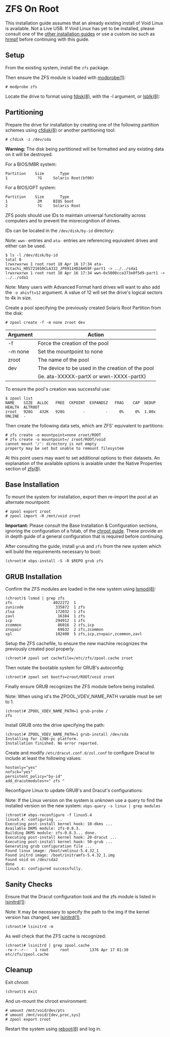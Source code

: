 # ZFS On Root

This installation guide assumes that an already existing install of Void Linux
is available. Not a Live USB. If Void Linux has yet to be installed, please
consult one of the [other installation guides](./index.md) or use a custom iso
such as [hrmpf](https://github.com/leahneukirchen/hrmpf) before continuing with
this guide.

## Setup

From the existing system, install the `zfs` package.

Then ensure the ZFS module is loaded with
[modprobe(1)](https://man.voidlinux.org/modprobe):

`# modprobe zfs`

Locate the drive to format using [fdisk(8)](https://man.voidlinux.org/fdisk.8),
with the -l argument, or [lsblk(8)](https://man.voidlinux.org/lsblk.8):

## Partitioning

Prepare the drive for installation by creating one of the following partition
schemes using [cfdisk(8)](https://man.voidlinux.org/cfdisk.8) or another
partitioning tool:

`# cfdisk -z /dev/sda`

**Warning:** The disk being partitioned will be formatted and any existing data
on it will be destroyed.

For a BIOS/MBR system:

```
Partition    Size       Type
1             ?G     Solaris Root(bf00)
```

For a BIOS/GPT system:

```
Partition    Size       Type
1             2M     BIOS boot    
2             ?G     Solaris Root
```

ZFS pools should use IDs to maintain universal functionality across computers
and to prevent the misrecognition of drives.

IDs can be located in the `/dev/disk/by-id` directory:

Note: `wwn-` entries and `ata-` entries are referencing equivalent drives and
either can be used.

```
$ ls -l /dev/disk/by-id
total 0
lrwxrwxrwx 1 root root 10 Apr 16 17:34 ata-Hitachi_HDS721010CLA332_JP6911HD2AHS9F-part1 -> ../../sda1
lrwxrwxrwx 1 root root 10 Apr 16 17:34 wwn-0x5000cca373e0f5d9-part1 -> ../../sda1
```

Note: Many users with Advanced Format hard drives will want to also add the `-o
ahisft=12` argument. A value of 12 will set the drive's logical sectors to 4k in
size.

Create a pool specifying the previously created Solaris Root Partition from the
disk:

`# zpool create -f -m none zroot dev`

| Argument | Action                                            |
|----------|---------------------------------------------------|
| -f       | Force the creation of the pool                    |
| -m none  | Set the mountpoint to none                        |
| zroot    | The name of the pool                              |
| dev      | The device to be used in the creation of the pool |
|          | (ie. ata-XXXXX-partX or wwn-XXXX-partX)           |

To ensure the pool's creation was successful use:

```
$ zpool list
NAME    SIZE  ALLOC   FREE  CKPOINT  EXPANDSZ   FRAG    CAP  DEDUP    HEALTH  ALTROOT
zroot   928G   432K   928G        -         -     0%     0%  1.00x    ONLINE  -
```

Then create the following data sets, which are ZFS' equivalent to partitions:

```
# zfs create -o mountpoint=none zroot/ROOT
# zfs create -o mountpoint=/ zroot/ROOT/void
cannot mount '/': directory is not empty
property may be set but unable to remount filesystem
```

At this point users may want to set additional options to their datasets. An
explanation of the available options is avaiable under the Native Properties
section of [zfs(8)](https://man.voidlinux.org/zfs.8#Native_Properties).

## Base Installation

To mount the system for installation, export then re-import the pool at an
alternate mountpoint:

```
# zpool export zroot
# zpool import -R /mnt/void zroot
```

**Important:** Please consult the Base Installation & Configuration sections,
ignoring the configuration of a fstab, of the [chroot guide](./). These provide
an in depth guide of a general configuration that is required before continuing.

After consulting the guide, install `grub` and `zfs` from the new system which
will build the requirements necessary to boot:

`(chroot)# xbps-install -S -R $REPO grub zfs`

## GRUB Installation

Confirm the ZFS modules are loaded in the new system using
[lsmod(8)](https://man.voidlinux.org/lsmod.8):

```
(chroot)$ lsmod | grep zfs
zfs                  4022272  1
zunicode              335872  1 zfs
zlua                  172032  1 zfs
zavl                   16384  1 zfs
icp                   294912  1 zfs
zcommon                86016  2 zfs,icp
znvpair                69632  2 zfs,zcommon
spl                   102400  5 zfs,icp,znvpair,zcommon,zavl
```

Setup the ZFS cachefile, to ensure the new machine recognizes the previously
created pool properly.

`(chroot)# zpool set cachefile=/etc/zfs/zpool.cache zroot`

Then notate the bootable system for GRUB's autoconfig:

`(chroot)# zpool set bootfs=zroot/ROOT/void zroot`

Finally ensure GRUB recognizes the ZFS module before being installed.

Note: When using id's the ZPOOL_VDEV_NAME_PATH variable must be set to 1.

```
(chroot)# ZPOOL_VDEV_NAME_PATH=1 grub-probe /
zfs
```

Install GRUB onto the drive specifying the path:

```
(chroot)# ZPOOL_VDEV_NAME_PATH=1 grub-install /dev/sda
Installing for i386-pc platform.
Installation finished. No error reported.
```

Create and modify `/etc/dracut.conf.d/zol.conf` to configure Dracut to include
at least the following values:

```
hostonly="yes"
nofsck="yes"
persistent_policy="by-id"
add_dracutmodules+=" zfs "
```

Reconfigure Linux to update GRUB's and Dracut's configurations:

Note: If the Linux version on the system is unknown use a query to find the
installed version on the new system: `xbps-query -s linux | grep modules`

```
(chroot)# xbps-reconfigure -f linux5.4
linux5.4: configuring ...
Executing post-install kernel hook: 10-dkms ...
Available DKMS module: zfs-0.8.3.
Building DKMS module: zfs-0.8.3... done.
Executing post-install kernel hook: 20-dracut ...
Executing post-install kernel hook: 50-grub ...
Generating grub configuration file ...
Found linux image: /boot/vmlinuz-5.4.32_1
Found initrd image: /boot/initramfs-5.4.32_1.img
Found void on /dev/sda2
done
linux5.4: configured successfully.
```

## Sanity Checks

Ensure that the Dracut configuration took and the zfs module is listed in
[lsinitrd(1)](https://man.voidlinux.org/lsinitrd):

Note: It may be necessary to specify the path to the img if the kernel version
has changed, see [lsinitrd(1)](https://man.voidlinux.org/lsinitrd).

`(chroot)# lsinitrd -m`

As well check that the ZFS cache is recognized:

```
(chroot)# lsinitrd | grep zpool.cache
-rw-r--r--   1 root     root         1376 Apr 17 01:30 etc/zfs/zpool.cache
```

## Cleanup

Exit chroot:

`(chroot)$ exit`

And un-mount the chroot environment:

```
# umount /mnt/void/dev/pts
# umount /mnt/void/{dev,proc,sys}
# zpool export zroot
```

Restart the system using [reboot(8)](https://man.voidlinux.org/reboot.8) and log
in.
